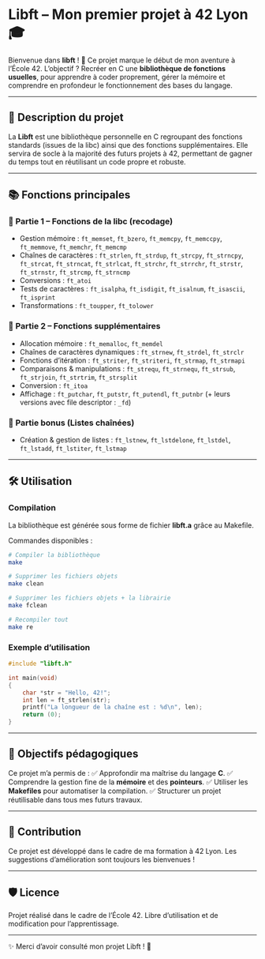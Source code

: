 # Libft – Mon premier projet à 42 Lyon 🎓

Bienvenue dans **libft** ! 🎉 Ce projet marque le début de mon aventure à l’École 42.
L’objectif ? Recréer en C une **bibliothèque de fonctions usuelles**, pour apprendre à coder proprement, gérer la mémoire et comprendre en profondeur le fonctionnement des bases du langage.

---

## 📝 Description du projet

La **Libft** est une bibliothèque personnelle en C regroupant des fonctions standards (issues de la libc) ainsi que des fonctions supplémentaires.
Elle servira de socle à la majorité des futurs projets à 42, permettant de gagner du temps tout en réutilisant un code propre et robuste.

---

## 📚 Fonctions principales

### 🔹 Partie 1 – Fonctions de la libc (recodage)

* Gestion mémoire : `ft_memset`, `ft_bzero`, `ft_memcpy`, `ft_memccpy`, `ft_memmove`, `ft_memchr`, `ft_memcmp`
* Chaînes de caractères : `ft_strlen`, `ft_strdup`, `ft_strcpy`, `ft_strncpy`, `ft_strcat`, `ft_strncat`, `ft_strlcat`, `ft_strchr`, `ft_strrchr`, `ft_strstr`, `ft_strnstr`, `ft_strcmp`, `ft_strncmp`
* Conversions : `ft_atoi`
* Tests de caractères : `ft_isalpha`, `ft_isdigit`, `ft_isalnum`, `ft_isascii`, `ft_isprint`
* Transformations : `ft_toupper`, `ft_tolower`

### 🔹 Partie 2 – Fonctions supplémentaires

* Allocation mémoire : `ft_memalloc`, `ft_memdel`
* Chaînes de caractères dynamiques : `ft_strnew`, `ft_strdel`, `ft_strclr`
* Fonctions d’itération : `ft_striter`, `ft_striteri`, `ft_strmap`, `ft_strmapi`
* Comparaisons & manipulations : `ft_strequ`, `ft_strnequ`, `ft_strsub`, `ft_strjoin`, `ft_strtrim`, `ft_strsplit`
* Conversion : `ft_itoa`
* Affichage : `ft_putchar`, `ft_putstr`, `ft_putendl`, `ft_putnbr` (+ leurs versions avec file descriptor : `_fd`)

### 🔹 Partie bonus (Listes chaînées)

* Création & gestion de listes : `ft_lstnew`, `ft_lstdelone`, `ft_lstdel`, `ft_lstadd`, `ft_lstiter`, `ft_lstmap`

---

## 🛠️ Utilisation

### Compilation

La bibliothèque est générée sous forme de fichier **libft.a** grâce au Makefile.

Commandes disponibles :

```bash
# Compiler la bibliothèque
make

# Supprimer les fichiers objets
make clean

# Supprimer les fichiers objets + la librairie
make fclean

# Recompiler tout
make re
```

### Exemple d’utilisation

```c
#include "libft.h"

int main(void)
{
    char *str = "Hello, 42!";
    int len = ft_strlen(str);
    printf("La longueur de la chaîne est : %d\n", len);
    return (0);
}
```

---

## 🚀 Objectifs pédagogiques

Ce projet m’a permis de :
✅ Approfondir ma maîtrise du langage **C**.
✅ Comprendre la gestion fine de la **mémoire** et des **pointeurs**.
✅ Utiliser les **Makefiles** pour automatiser la compilation.
✅ Structurer un projet réutilisable dans tous mes futurs travaux.

---

## 🤝 Contribution

Ce projet est développé dans le cadre de ma formation à 42 Lyon.
Les suggestions d’amélioration sont toujours les bienvenues !

---

## 🛡️ Licence

Projet réalisé dans le cadre de l’École 42.
Libre d’utilisation et de modification pour l’apprentissage.

---

✨ Merci d’avoir consulté mon projet Libft ! 🚀
